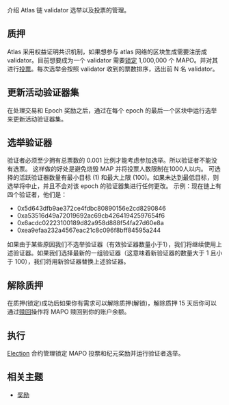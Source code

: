 介绍 Atlas 链 validator 选举以及投票的管理。

## 质押

Atlas 采用权益证明共识机制，如果想参与 atlas 网络的区块生成需要注册成 validator。目前想要成为一个 validator
需要[锁定](/docs/base/mapo-relay-chain/marker/common_en.md#lockedmap)
1,000,000 个 MAPO。并对其进行[投票](/docs/base/mapo-relay-chain/marker/vote_en.md#vote)。每次选举会按照 validator 收到的票数排序，选出前
N 名 validator。

## 更新活动验证器集

在处理交易和 Epoch 奖励之后，通过在每个 epoch 的最后一个区块中运行选举来更新活动验证器集。

## 选举验证器

验证者必须至少拥有总票数的 0.001 比例才能考虑参加选举。所以验证者不能没有选票。
这样做的好处是避免烧毁 MAP 并将投票人数限制在1000人以内。
可选择的活跃验证器数量有最小目标 (1) 和最大上限 (100)。如果未达到最低目标，则选举将中止，并且不会对该 epoch 的验证器集进行任何更改。
示例：现在链上有四个验证者，他们是：

- 0x5d643dfb9ae372ce4fdbc80890156e2cd8290846
- 0xa53516d49a72019692ac69cb42641942597654f6
- 0x6acdc02223100189d82a958d888f54fa27d60e8a
- 0xea9efaa232a4567eac21c8c096f8bff84595a244

如果由于某些原因我们不选举验证器（有效验证器数量小于1），我们将继续使用上述验证器。如果我们选择最新的一组验证器（这意味着新验证器的数量大于
1 且小于 100），我们将用新验证器替换上述验证器。

## 解除质押

在质押(锁定)成功后如果你有需求可以解除质押(解锁)，解除质押 15
天后你可以通过[赎回](/docs/base/mapo-relay-chain/example/how-to-withdraw_en.md)操作将 MAPO 赎回到你的账户余额。

## 执行

[Election](https://github.com/mapprotocol/atlas-contracts/blob/main/contracts/governance/Election.sol) 合约管理锁定 MAPO
投票和纪元奖励并运行验证者选举。

## 相关主题

- [奖励](/docs/base/mapo-relay-chain/protocol/rewards_en.md)